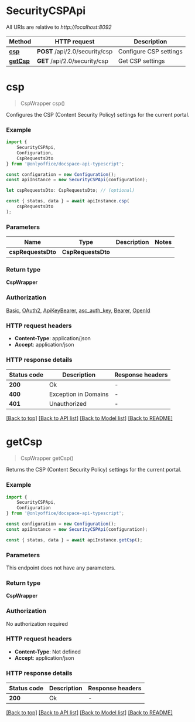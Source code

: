 # SecurityCSPApi

All URIs are relative to *http://localhost:8092*

|Method | HTTP request | Description|
|------------- | ------------- | -------------|
|[**csp**](#csp) | **POST** /api/2.0/security/csp | Configure CSP settings|
|[**getCsp**](#getcsp) | **GET** /api/2.0/security/csp | Get CSP settings|

# **csp**
> CspWrapper csp()

Configures the CSP (Content Security Policy) settings for the current portal.

### Example

```typescript
import {
    SecurityCSPApi,
    Configuration,
    CspRequestsDto
} from '@onlyoffice/docspace-api-typescript';

const configuration = new Configuration();
const apiInstance = new SecurityCSPApi(configuration);

let cspRequestsDto: CspRequestsDto; // (optional)

const { status, data } = await apiInstance.csp(
    cspRequestsDto
);
```

### Parameters

|Name | Type | Description  | Notes|
|------------- | ------------- | ------------- | -------------|
| **cspRequestsDto** | **CspRequestsDto**|  | |


### Return type

**CspWrapper**

### Authorization

[Basic](../README.md#Basic), [OAuth2](../README.md#OAuth2), [ApiKeyBearer](../README.md#ApiKeyBearer), [asc_auth_key](../README.md#asc_auth_key), [Bearer](../README.md#Bearer), [OpenId](../README.md#OpenId)

### HTTP request headers

 - **Content-Type**: application/json
 - **Accept**: application/json


### HTTP response details
| Status code | Description | Response headers |
|-------------|-------------|------------------|
|**200** | Ok |  -  |
|**400** | Exception in Domains |  -  |
|**401** | Unauthorized |  -  |

[[Back to top]](#) [[Back to API list]](../README.md#documentation-for-api-endpoints) [[Back to Model list]](../README.md#documentation-for-models) [[Back to README]](../README.md)

# **getCsp**
> CspWrapper getCsp()

Returns the CSP (Content Security Policy) settings for the current portal.

### Example

```typescript
import {
    SecurityCSPApi,
    Configuration
} from '@onlyoffice/docspace-api-typescript';

const configuration = new Configuration();
const apiInstance = new SecurityCSPApi(configuration);

const { status, data } = await apiInstance.getCsp();
```

### Parameters
This endpoint does not have any parameters.


### Return type

**CspWrapper**

### Authorization

No authorization required

### HTTP request headers

 - **Content-Type**: Not defined
 - **Accept**: application/json


### HTTP response details
| Status code | Description | Response headers |
|-------------|-------------|------------------|
|**200** | Ok |  -  |

[[Back to top]](#) [[Back to API list]](../README.md#documentation-for-api-endpoints) [[Back to Model list]](../README.md#documentation-for-models) [[Back to README]](../README.md)

